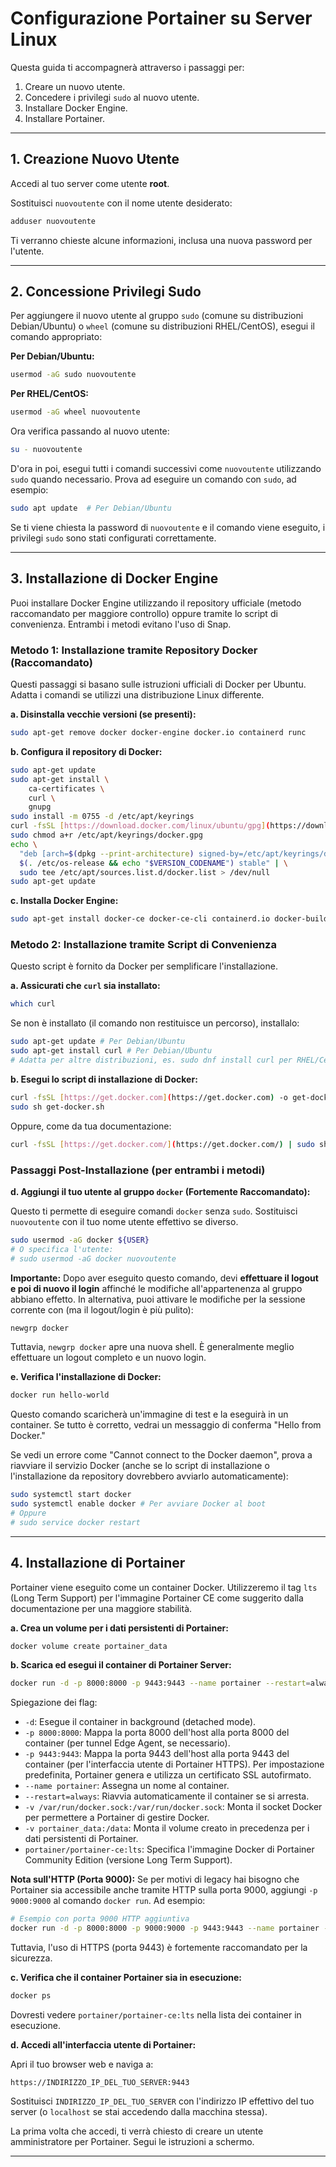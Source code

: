 # Configurazione Portainer su Server Linux

Questa guida ti accompagnerà attraverso i passaggi per:
1.  Creare un nuovo utente.
2.  Concedere i privilegi `sudo` al nuovo utente.
3.  Installare Docker Engine.
4.  Installare Portainer.

---

## 1. Creazione Nuovo Utente

Accedi al tuo server come utente **root**.

Sostituisci `nuovoutente` con il nome utente desiderato:

```bash
adduser nuovoutente
```

Ti verranno chieste alcune informazioni, inclusa una nuova password per l'utente.

---

## 2. Concessione Privilegi Sudo

Per aggiungere il nuovo utente al gruppo `sudo` (comune su distribuzioni Debian/Ubuntu) o `wheel` (comune su distribuzioni RHEL/CentOS), esegui il comando appropriato:

**Per Debian/Ubuntu:**

```bash
usermod -aG sudo nuovoutente
```

**Per RHEL/CentOS:**

```bash
usermod -aG wheel nuovoutente
```

Ora verifica passando al nuovo utente:

```bash
su - nuovoutente
```

D'ora in poi, esegui tutti i comandi successivi come `nuovoutente` utilizzando `sudo` quando necessario. Prova ad eseguire un comando con `sudo`, ad esempio:

```bash
sudo apt update  # Per Debian/Ubuntu
```

Se ti viene chiesta la password di `nuovoutente` e il comando viene eseguito, i privilegi `sudo` sono stati configurati correttamente.

---

## 3. Installazione di Docker Engine

Puoi installare Docker Engine utilizzando il repository ufficiale (metodo raccomandato per maggiore controllo) oppure tramite lo script di convenienza. Entrambi i metodi evitano l'uso di Snap.

### Metodo 1: Installazione tramite Repository Docker (Raccomandato)

Questi passaggi si basano sulle istruzioni ufficiali di Docker per Ubuntu. Adatta i comandi se utilizzi una distribuzione Linux differente.

**a. Disinstalla vecchie versioni (se presenti):**

```bash
sudo apt-get remove docker docker-engine docker.io containerd runc
```

**b. Configura il repository di Docker:**

```bash
sudo apt-get update
sudo apt-get install \
    ca-certificates \
    curl \
    gnupg
sudo install -m 0755 -d /etc/apt/keyrings
curl -fsSL [https://download.docker.com/linux/ubuntu/gpg](https://download.docker.com/linux/ubuntu/gpg) | sudo gpg --dearmor -o /etc/apt/keyrings/docker.gpg
sudo chmod a+r /etc/apt/keyrings/docker.gpg
echo \
  "deb [arch=$(dpkg --print-architecture) signed-by=/etc/apt/keyrings/docker.gpg] [https://download.docker.com/linux/ubuntu](https://download.docker.com/linux/ubuntu) \
  $(. /etc/os-release && echo "$VERSION_CODENAME") stable" | \
  sudo tee /etc/apt/sources.list.d/docker.list > /dev/null
sudo apt-get update
```

**c. Installa Docker Engine:**

```bash
sudo apt-get install docker-ce docker-ce-cli containerd.io docker-buildx-plugin docker-compose-plugin
```

### Metodo 2: Installazione tramite Script di Convenienza

Questo script è fornito da Docker per semplificare l'installazione.

**a. Assicurati che `curl` sia installato:**

```bash
which curl
```
Se non è installato (il comando non restituisce un percorso), installalo:
```bash
sudo apt-get update # Per Debian/Ubuntu
sudo apt-get install curl # Per Debian/Ubuntu
# Adatta per altre distribuzioni, es. sudo dnf install curl per RHEL/CentOS
```

**b. Esegui lo script di installazione di Docker:**

```bash
curl -fsSL [https://get.docker.com](https://get.docker.com) -o get-docker.sh
sudo sh get-docker.sh
```
Oppure, come da tua documentazione:
```bash
curl -fsSL [https://get.docker.com/](https://get.docker.com/) | sudo sh
```

### Passaggi Post-Installazione (per entrambi i metodi)

**d. Aggiungi il tuo utente al gruppo `docker` (Fortemente Raccomandato):**

Questo ti permette di eseguire comandi `docker` senza `sudo`. Sostituisci `nuovoutente` con il tuo nome utente effettivo se diverso.

```bash
sudo usermod -aG docker ${USER}
# O specifica l'utente:
# sudo usermod -aG docker nuovoutente
```

**Importante:** Dopo aver eseguito questo comando, devi **effettuare il logout e poi di nuovo il login** affinché le modifiche all'appartenenza al gruppo abbiano effetto. In alternativa, puoi attivare le modifiche per la sessione corrente con (ma il logout/login è più pulito):

```bash
newgrp docker
```
Tuttavia, `newgrp docker` apre una nuova shell. È generalmente meglio effettuare un logout completo e un nuovo login.

**e. Verifica l'installazione di Docker:**

```bash
docker run hello-world
```

Questo comando scaricherà un'immagine di test e la eseguirà in un container. Se tutto è corretto, vedrai un messaggio di conferma "Hello from Docker."

Se vedi un errore come "Cannot connect to the Docker daemon", prova a riavviare il servizio Docker (anche se lo script di installazione o l'installazione da repository dovrebbero avviarlo automaticamente):
```bash
sudo systemctl start docker
sudo systemctl enable docker # Per avviare Docker al boot
# Oppure
# sudo service docker restart
```

---

## 4. Installazione di Portainer

Portainer viene eseguito come un container Docker. Utilizzeremo il tag `lts` (Long Term Support) per l'immagine Portainer CE come suggerito dalla documentazione per una maggiore stabilità.

**a. Crea un volume per i dati persistenti di Portainer:**

```bash
docker volume create portainer_data
```

**b. Scarica ed esegui il container di Portainer Server:**

```bash
docker run -d -p 8000:8000 -p 9443:9443 --name portainer --restart=always -v /var/run/docker.sock:/var/run/docker.sock -v portainer_data:/data portainer/portainer-ce:lts
```

Spiegazione dei flag:
* `-d`: Esegue il container in background (detached mode).
* `-p 8000:8000`: Mappa la porta 8000 dell'host alla porta 8000 del container (per tunnel Edge Agent, se necessario).
* `-p 9443:9443`: Mappa la porta 9443 dell'host alla porta 9443 del container (per l'interfaccia utente di Portainer HTTPS). Per impostazione predefinita, Portainer genera e utilizza un certificato SSL autofirmato.
* `--name portainer`: Assegna un nome al container.
* `--restart=always`: Riavvia automaticamente il container se si arresta.
* `-v /var/run/docker.sock:/var/run/docker.sock`: Monta il socket Docker per permettere a Portainer di gestire Docker.
* `-v portainer_data:/data`: Monta il volume creato in precedenza per i dati persistenti di Portainer.
* `portainer/portainer-ce:lts`: Specifica l'immagine Docker di Portainer Community Edition (versione Long Term Support).

**Nota sull'HTTP (Porta 9000):**
Se per motivi di legacy hai bisogno che Portainer sia accessibile anche tramite HTTP sulla porta 9000, aggiungi `-p 9000:9000` al comando `docker run`. Ad esempio:
```bash
# Esempio con porta 9000 HTTP aggiuntiva
docker run -d -p 8000:8000 -p 9000:9000 -p 9443:9443 --name portainer --restart=always -v /var/run/docker.sock:/var/run/docker.sock -v portainer_data:/data portainer/portainer-ce:lts
```
Tuttavia, l'uso di HTTPS (porta 9443) è fortemente raccomandato per la sicurezza.

**c. Verifica che il container Portainer sia in esecuzione:**

```bash
docker ps
```
Dovresti vedere `portainer/portainer-ce:lts` nella lista dei container in esecuzione.

**d. Accedi all'interfaccia utente di Portainer:**

Apri il tuo browser web e naviga a:

```
https://INDIRIZZO_IP_DEL_TUO_SERVER:9443
```

Sostituisci `INDIRIZZO_IP_DEL_TUO_SERVER` con l'indirizzo IP effettivo del tuo server (o `localhost` se stai accedendo dalla macchina stessa).

La prima volta che accedi, ti verrà chiesto di creare un utente amministratore per Portainer. Segui le istruzioni a schermo.

---